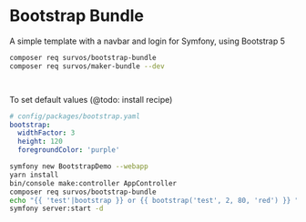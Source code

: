 # Bootstrap Bundle

A simple template with a navbar and login for Symfony, using Bootstrap 5

```bash
composer req survos/bootstrap-bundle
composer req survos/maker-bundle --dev

```

```twig


```

To set default values (@todo: install recipe)
```yaml
# config/packages/bootstrap.yaml
bootstrap:
  widthFactor: 3
  height: 120
  foregroundColor: 'purple'
```

```bash
symfony new BootstrapDemo --webapp
yarn install 
bin/console make:controller AppController
composer req survos/bootstrap-bundle
echo "{{ 'test'|bootstrap }} or {{ bootstrap('test', 2, 80, 'red') }} " >> templates/app/index.html.twig
symfony server:start -d

```
